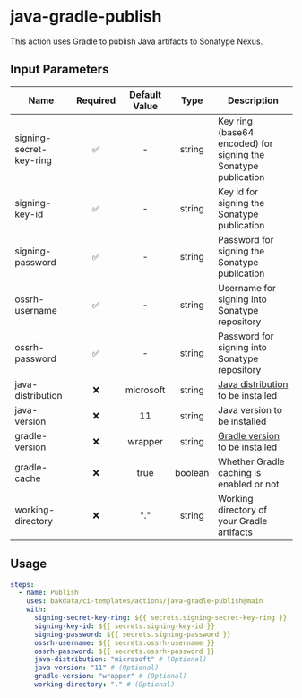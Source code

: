 # java-gradle-publish

This action uses Gradle to publish Java artifacts to Sonatype Nexus.

## Input Parameters

| Name                    | Required | Default Value |  Type   | Description                                                                                                   |
| ----------------------- | :------: | :-----------: | :-----: | ------------------------------------------------------------------------------------------------------------- |
| signing-secret-key-ring |    ✅     |       -       | string  | Key ring (base64 encoded) for signing the Sonatype publication                                                |
| signing-key-id          |    ✅     |       -       | string  | Key id for signing the Sonatype publication                                                                   |
| signing-password        |    ✅     |       -       | string  | Password for signing the Sonatype publication                                                                 |
| ossrh-username          |    ✅     |       -       | string  | Username for signing into Sonatype repository                                                                 |
| ossrh-password          |    ✅     |       -       | string  | Password for signing into Sonatype repository                                                                 |
| java-distribution       |    ❌     |   microsoft   | string  | [Java distribution](https://github.com/actions/setup-java#supported-distributions) to be installed            |
| java-version            |    ❌     |      11       | string  | Java version to be installed                                                                                  |
| gradle-version          |    ❌     |    wrapper    | string  | [Gradle version](https://github.com/gradle/gradle-build-action#use-a-specific-gradle-version) to be installed |
| gradle-cache            |    ❌     |     true      | boolean | Whether Gradle caching is enabled or not                                                                      |
| working-directory       |    ❌     |      "."      | string  | Working directory of your Gradle artifacts                                                                    |

## Usage

```yaml
steps:
  - name: Publish
    uses: bakdata/ci-templates/actions/java-gradle-publish@main
    with:
      signing-secret-key-ring: ${{ secrets.signing-secret-key-ring }}
      signing-key-id: ${{ secrets.signing-key-id }}
      signing-password: ${{ secrets.signing-password }}
      ossrh-username: ${{ secrets.ossrh-username }}
      ossrh-password: ${{ secrets.ossrh-password }}
      java-distribution: "microsoft" # (Optional)
      java-version: "11" # (Optional)
      gradle-version: "wrapper" # (Optional)
      working-directory: "." # (Optional)
```
